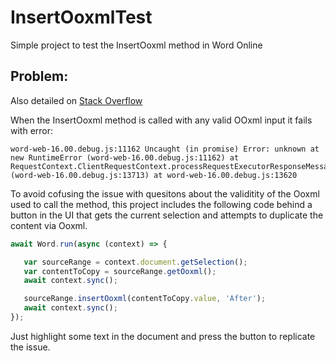 # InsertOoxmlTest
Simple project to test the InsertOoxml method in Word Online

## Problem:

Also detailed on [Stack Overflow](https://stackoverflow.com/questions/52092107/word-insertooxml-method-returning-error-unknown-for-all-input)

When the InsertOoxml method is called with any valid OOxml input it fails with error:
```
word-web-16.00.debug.js:11162 Uncaught (in promise) Error: unknown at new RuntimeError (word-web-16.00.debug.js:11162) at RequestContext.ClientRequestContext.processRequestExecutorResponseMessage (word-web-16.00.debug.js:13713) at word-web-16.00.debug.js:13620
```

To avoid cofusing the issue with quesitons about the validitity of the Ooxml used to call the method, this project includes the following code behind a button in the UI that gets the current selection and attempts to duplicate the content via Ooxml.

``` javascript
await Word.run(async (context) => {

   var sourceRange = context.document.getSelection();
   var contentToCopy = sourceRange.getOoxml();
   await context.sync();

   sourceRange.insertOoxml(contentToCopy.value, 'After');
   await context.sync();
});
```

Just highlight some text in the document and press the button to replicate the issue.
